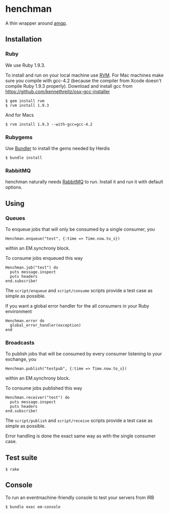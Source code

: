 # henchman

A thin wrapper around [amqp](https://github.com/ruby-amqp/amqp).

## Installation

### Ruby

We use Ruby 1.9.3. 

To install and run on your local machine use [RVM](https://rvm.beginrescueend.com/). 
For Mac machines make sure you compile with gcc-4.2 (because the compiler from Xcode doesn't compile Ruby 1.9.3 properly). 
Download and install gcc from https://github.com/kennethreitz/osx-gcc-installer 

    $ gem install rvm
    $ rvm install 1.9.3

And for Macs

    $ rvm install 1.9.3 --with-gcc=gcc-4.2

### Rubygems

Use [Bundler](http://gembundler.com/) to install the gems needed by Herdis

    $ bundle install

### RabbitMQ

henchman naturally needs [RabbitMQ](http://www.rabbitmq.com/) to run. Install it and run it with default options.

## Using

### Queues

To enqueue jobs that will only be consumed by a single consumer, you 

    Henchman.enqueue("test", {:time => Time.now.to_s})

within an EM.synchrony block.

To consume jobs enqueued this way

    Henchman.job("test") do
      puts message.inspect
      puts headers
    end.subscribe!

The `script/enqueue` and `script/consume` scripts provide a test case as simple as possible.

If you want a global error handler for the all consumers in your Ruby environment

    Henchman.error do
      global_error_handler(exception)
    end

### Broadcasts

To publish jobs that will be consumed by every consumer listening to your exchange, you

    Henchman.publish("testpub", {:time => Time.now.to_s})

within an EM.synchrony block.

To consume jobs published this way

    Henchman.receiver("test") do
      puts message.inspect
      puts headers
    end.subscribe!

The `script/publish` and `script/receive` scripts provide a test case as simple as possible.

Error handling is done the exact same way as with the single consumer case.

## Test suite

    $ rake

## Console

To run an eventmachine-friendly console to test your servers from IRB

    $ bundle exec em-console
